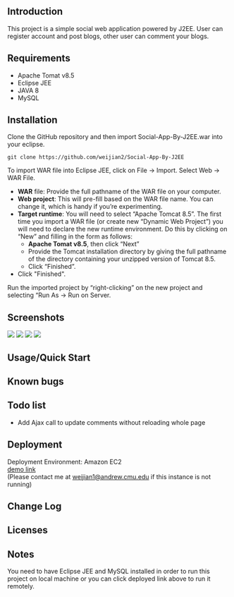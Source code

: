 ## Introduction
This project is a simple social web application powered by J2EE. User can register account and post blogs, other user can comment your blogs.

## Requirements
* Apache Tomat v8.5
* Eclipse JEE
* JAVA 8
* MySQL

## Installation
Clone the GitHub repository and then import Social-App-By-J2EE.war into your eclipse.

```
git clone https://github.com/weijian2/Social-App-By-J2EE
```
To import WAR file into Eclipse JEE, click on File -> Import. Select Web -> WAR File.
* **WAR** file: Provide the full pathname of the WAR file on your computer.
* **Web project**: This will pre-fill based on the WAR file name. You can change it, which is handy if
you’re experimenting.
* **Target runtime**: You will need to select “Apache Tomcat 8.5”. The first time you import a WAR
file (or create new “Dynamic Web Project”) you will need to declare the new runtime environment. Do this by clicking on “New” and filling in the form as follows:
	* **Apache Tomat v8.5**, then click “Next”
	* Provide the Tomcat installation directory by giving the full pathname of the directory
containing your unzipped version of Tomcat 8.5.
	* Click “Finished”.
* Click "Finished".

Run the imported project by “right-clicking” on the new project and selecting “Run As -> Run on Server.

## Screenshots
![](https://github.com/weijian2/Social-App-By-J2EE/raw/master/demoPics/login.png)
![](https://github.com/weijian2/Social-App-By-J2EE/raw/master/demoPics/register.png)
![](https://github.com/weijian2/Social-App-By-J2EE/raw/master/demoPics/HomePage.png)
![](https://github.com/weijian2/Social-App-By-J2EE/raw/master/demoPics/VisitorPage.png)

## Usage/Quick Start
## Known bugs

## Todo list
* Add Ajax call to update comments without reloading whole page

## Deployment
Deployment Environment: Amazon EC2 <br>
[demo link](https://hypermap-cmu.appspot.com) <br>
(Please contact me at weijian1@andrew.cmu.edu if this instance is not running)

## Change Log
## Licenses

## Notes
You need to have Eclipse JEE and MySQL installed in order to run this project on local machine or you can click deployed link above to run it remotely.

